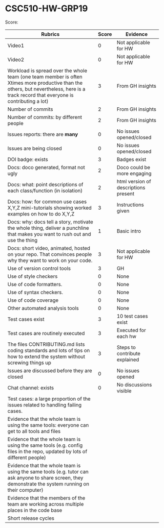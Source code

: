 # CSC510-HW-GRP19

Score: 

|Rubrics|Score|Evidence|
|-----|---------|---------|
|Video1| 0 | Not applicable for HW  | 
|Video2| 0 | Not applicable for HW | 
|Workload is spread over the whole team (one team member is often Xtimes more productive than the others, but nevertheless, here is a track record that everyone is contributing a lot)| 3 | From GH insights |
|Number of commits| 2 | From GH insights |
|Number of commits: by different people| 2 | From GH insights |
|Issues reports: there are **many**| 0 | No issues opened/closed |
|Issues are being closed| 0 | No issues opened/closed |
|DOI badge: exists| 3 | Badges exist |
|Docs: doco generated, format not ugly | 2 | Doco could be more engaging |
|Docs: what: point descriptions of each class/function (in isolation) | 2 | html version of descriptions present |
|Docs: how: for common use cases X,Y,Z mini-tutorials showing worked examples on how to do X,Y,Z| 3 | Instructions given |
|Docs: why: docs tell a story, motivate the whole thing, deliver a punchline that makes you want to rush out and use the thing| 1 | Basic intro |
|Docs: short video, animated, hosted on your repo. That convinces people why they want to work on your code.| 3 | Not applicable for HW |
|Use of version control tools| 3 | GH |
|Use of style checkers | 0 | None |
|Use of code formatters. | 0 | None |
|Use of syntax checkers. | 0 | None |
|Use of code coverage | 0 | None |
|Other automated analysis tools| 0 | None |
|Test cases exist| 3 | 10 test cases exist |
|Test cases are routinely executed| 3 | Executed for each hw |
|The files CONTRIBUTING.md lists coding standards and lots of tips on how to extend the system without screwing things up| 3 | Steps to contribute explained |
|Issues are discussed before they are closed| 0 | No issues opened |
|Chat channel: exists| 0 | No discussions visible |
|Test cases: a large proportion of the issues related to handling failing cases.|  |  |
|Evidence that the whole team is using the same tools: everyone can get to all tools and files|  | 
|Evidence that the whole team is using the same tools (e.g. config files in the repo, updated by lots of different people)|  | 
|Evidence that the whole team is using the same tools (e.g. tutor can ask anyone to share screen, they demonstrate the system running on their computer)|  | 
|Evidence that the members of the team are working across multiple places in the code base|  | 
|Short release cycles |  |  |

